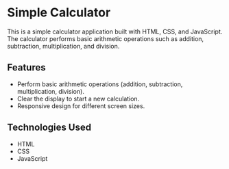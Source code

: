 # Simple Calculator

This is a simple calculator application built with HTML, CSS, and JavaScript. The calculator performs basic arithmetic operations such as addition, subtraction, multiplication, and division.

## Features

- Perform basic arithmetic operations (addition, subtraction, multiplication, division).
- Clear the display to start a new calculation.
- Responsive design for different screen sizes.

## Technologies Used

- HTML
- CSS
- JavaScript
